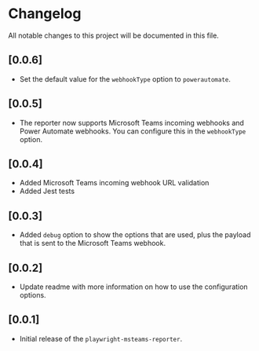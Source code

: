 # Changelog

All notable changes to this project will be documented in this file.

## [0.0.6]

- Set the default value for the `webhookType` option to `powerautomate`.

## [0.0.5]

- The reporter now supports Microsoft Teams incoming webhooks and Power Automate webhooks. You can configure this in the `webhookType` option.

## [0.0.4]

- Added Microsoft Teams incoming webhook URL validation
- Added Jest tests

## [0.0.3]

- Added `debug` option to show the options that are used, plus the payload that is sent to the Microsoft Teams webhook.

## [0.0.2]

- Update readme with more information on how to use the configuration options.

## [0.0.1]

- Initial release of the `playwright-msteams-reporter`.
